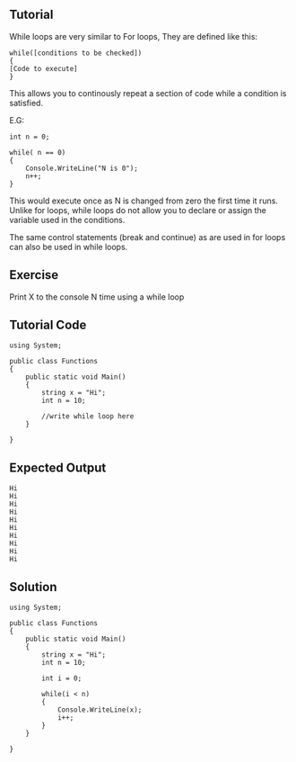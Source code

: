 Tutorial
--------

While loops are very similar to For loops, They are defined like this:

    while([conditions to be checked])
    {
    [Code to execute]
    }

This allows you to continously repeat a section of code while a condition is satisfied.

E.G:

    int n = 0;

    while( n == 0)
    {
        Console.WriteLine("N is 0");
        n++;
    }

This would execute once as N is changed from zero the first time it runs.
Unlike for loops, while loops do not allow you to declare or assign the variable used in the conditions.

The same control statements (break and continue) as are used in for loops can also be used in while loops.

Exercise
--------

Print X to the console N time using a while loop

Tutorial Code
-------------

    using System;

    public class Functions
    {
        public static void Main()
        {
            string x = "Hi";
            int n = 10;

            //write while loop here
        }

    }


Expected Output
---------------

    Hi
    Hi
    Hi
    Hi
    Hi
    Hi
    Hi
    Hi
    Hi
    Hi

Solution
--------
    using System;
    
    public class Functions
    {
        public static void Main()
        {
            string x = "Hi";
            int n = 10;

            int i = 0;

            while(i < n)
            {
                Console.WriteLine(x);
                i++;
            }
        }

    }

